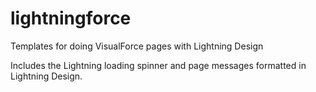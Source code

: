 # lightningforce
Templates for doing VisualForce pages with Lightning Design

Includes the Lightning loading spinner and page messages formatted in Lightning Design.

